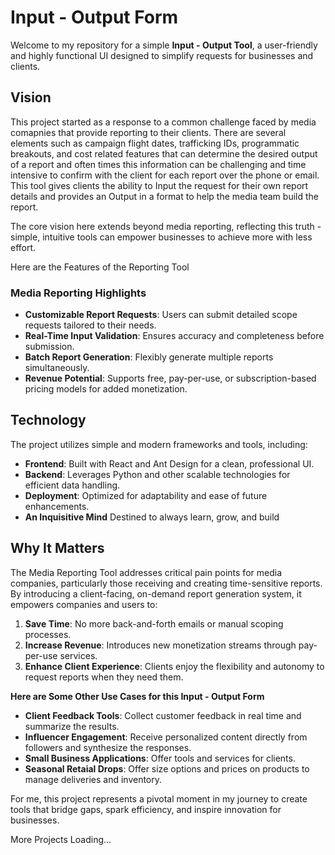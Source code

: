 # Input - Output Form

Welcome to my repository for a simple **Input - Output Tool**, a user-friendly and highly functional UI designed to simplify requests for businesses and clients.

## Vision  

This project started as a response to a common challenge faced by media comapnies that provide reporting to their clients. There are several elements such as campaign flight dates, trafficking IDs, programmatic breakouts, and cost related features that can determine the desired output of a report and often times this information can be challenging and time intensive to confirm with the client for each report over the phone or email. This tool gives clients the ability to Input the request for their own report details and provides an Output in a format to help the media team build the report.

The core vision here extends beyond media reporting, reflecting this truth - simple, intuitive tools can empower businesses to achieve more with less effort.

Here are the Features of the Reporting Tool 

### Media Reporting Highlights  
- **Customizable Report Requests**: Users can submit detailed scope requests tailored to their needs.  
- **Real-Time Input Validation**: Ensures accuracy and completeness before submission.  
- **Batch Report Generation**: Flexibly generate multiple reports simultaneously.  
- **Revenue Potential**: Supports free, pay-per-use, or subscription-based pricing models for added monetization.  
  
## Technology  

The project utilizes simple and modern frameworks and tools, including:  
- **Frontend**: Built with React and Ant Design for a clean, professional UI.  
- **Backend**: Leverages Python and other scalable technologies for efficient data handling.  
- **Deployment**: Optimized for adaptability and ease of future enhancements.
- **An Inquisitive Mind** Destined to always learn, grow, and build

## Why It Matters  

The Media Reporting Tool addresses critical pain points for media companies, particularly those receiving and creating time-sensitive reports. By introducing a client-facing, on-demand report generation system, it empowers companies and users to:  
1. **Save Time**: No more back-and-forth emails or manual scoping processes.  
2. **Increase Revenue**: Introduces new monetization streams through pay-per-use services.  
3. **Enhance Client Experience**: Clients enjoy the flexibility and autonomy to request reports when they need them.  

**Here are Some Other Use Cases for this Input - Output Form**
- **Client Feedback Tools**: Collect customer feedback in real time and summarize the results.  
- **Influencer Engagement**: Receive personalized content directly from followers and synthesize the responses.  
- **Small Business Applications**: Offer tools and services for clients.  
- **Seasonal Retaial Drops**: Offer size options and prices on products to manage deliveries and inventory.

For me, this project represents a pivotal moment in my journey to create tools that bridge gaps, spark efficiency, and inspire innovation for businesses.  

More Projects Loading...
